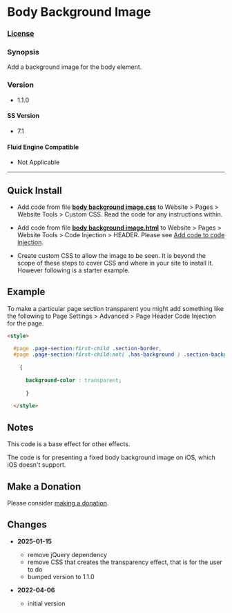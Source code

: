 # Body Background Image

### [License][1]

### Synopsis

Add a background image for the body element.

### Version

  * 1.1.0

#### SS Version

  * 7.1

#### Fluid Engine Compatible

  * Not Applicable

---

## Quick Install

* Add code from file **[body background image.css][2]** to Website > Pages >
  Website Tools > Custom CSS. Read the code for any instructions within.
  
* Add code from file **[body background image.html][3]** to Website > Pages >
  Website Tools > Code Injection > HEADER. Please see [Add code to code
  injection][4].
  
* Create custom CSS to allow the image to be seen. It is beyond the scope of
  these steps to cover CSS and where in your site to install it. However
  following is a starter example.

## Example

To make a particular page section transparent you might add something like the
following to Page Settings > Advanced > Page Header Code Injection for the page.

```html
<style>

  #page .page-section:first-child .section-border,
  #page .page-section:first-child:not( .has-background ) .section-background
  
    {
    
      background-color : transparent;
      
      }
      
  </style>
```

## Notes

This code is a base effect for other effects.

The code is for presenting a fixed body background image on iOS, which iOS
doesn't support.

## Make a Donation

Please consider [making a donation][5].

## Changes

* **2025-01-15**

  * remove jQuery dependency
  * remove CSS that creates the transparency effect, that is for the user to do
  * bumped version to 1.1.0
  
* **2022-04-06**

  * initial version

[1]: https://github.com/tomsWebConsulting/twcsl/blob/main/LICENSE.txt#L1
[2]: body%20background%20image.css#L1
[3]: body%20background%20image.html#L1
[4]: https://support.squarespace.com/hc/en-us/articles/205815908-Using-code-injection#toc-add-code-to-code-injection
[5]: https://github.com/tomsWebConsulting/twcsl#make-a-donation
